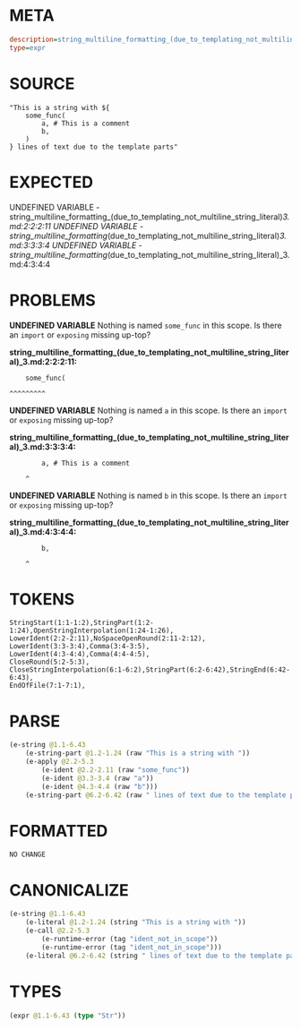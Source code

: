 # META
~~~ini
description=string_multiline_formatting_(due_to_templating_not_multiline_string_literal) (3)
type=expr
~~~
# SOURCE
~~~roc
"This is a string with ${
	some_func(
		a, # This is a comment
		b,
	)
} lines of text due to the template parts"
~~~
# EXPECTED
UNDEFINED VARIABLE - string_multiline_formatting_(due_to_templating_not_multiline_string_literal)_3.md:2:2:2:11
UNDEFINED VARIABLE - string_multiline_formatting_(due_to_templating_not_multiline_string_literal)_3.md:3:3:3:4
UNDEFINED VARIABLE - string_multiline_formatting_(due_to_templating_not_multiline_string_literal)_3.md:4:3:4:4
# PROBLEMS
**UNDEFINED VARIABLE**
Nothing is named `some_func` in this scope.
Is there an `import` or `exposing` missing up-top?

**string_multiline_formatting_(due_to_templating_not_multiline_string_literal)_3.md:2:2:2:11:**
```roc
	some_func(
```
	^^^^^^^^^


**UNDEFINED VARIABLE**
Nothing is named `a` in this scope.
Is there an `import` or `exposing` missing up-top?

**string_multiline_formatting_(due_to_templating_not_multiline_string_literal)_3.md:3:3:3:4:**
```roc
		a, # This is a comment
```
		^


**UNDEFINED VARIABLE**
Nothing is named `b` in this scope.
Is there an `import` or `exposing` missing up-top?

**string_multiline_formatting_(due_to_templating_not_multiline_string_literal)_3.md:4:3:4:4:**
```roc
		b,
```
		^


# TOKENS
~~~zig
StringStart(1:1-1:2),StringPart(1:2-1:24),OpenStringInterpolation(1:24-1:26),
LowerIdent(2:2-2:11),NoSpaceOpenRound(2:11-2:12),
LowerIdent(3:3-3:4),Comma(3:4-3:5),
LowerIdent(4:3-4:4),Comma(4:4-4:5),
CloseRound(5:2-5:3),
CloseStringInterpolation(6:1-6:2),StringPart(6:2-6:42),StringEnd(6:42-6:43),
EndOfFile(7:1-7:1),
~~~
# PARSE
~~~clojure
(e-string @1.1-6.43
	(e-string-part @1.2-1.24 (raw "This is a string with "))
	(e-apply @2.2-5.3
		(e-ident @2.2-2.11 (raw "some_func"))
		(e-ident @3.3-3.4 (raw "a"))
		(e-ident @4.3-4.4 (raw "b")))
	(e-string-part @6.2-6.42 (raw " lines of text due to the template parts")))
~~~
# FORMATTED
~~~roc
NO CHANGE
~~~
# CANONICALIZE
~~~clojure
(e-string @1.1-6.43
	(e-literal @1.2-1.24 (string "This is a string with "))
	(e-call @2.2-5.3
		(e-runtime-error (tag "ident_not_in_scope"))
		(e-runtime-error (tag "ident_not_in_scope")))
	(e-literal @6.2-6.42 (string " lines of text due to the template parts")))
~~~
# TYPES
~~~clojure
(expr @1.1-6.43 (type "Str"))
~~~
